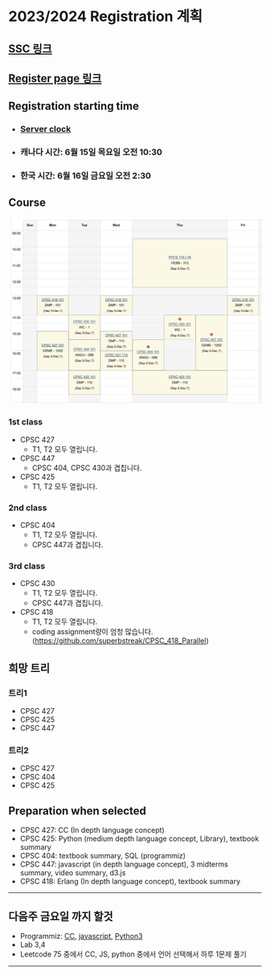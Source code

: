 # 2023/2024 Registration 계획
## [SSC 링크](https://ssc.adm.ubc.ca)
## [Register page 링크](https://courses.students.ubc.ca)
## Registration starting time
* ### [Server clock](https://time.navyism.com/?host=ssc.adm.ubc.ca)
* ### 캐나다 시간: 6월 15일 목요일 오전 10:30
* ### 한국 시간: 6월 16일 금요일 오전 2:30

## Course
![시간표](./%EC%8B%9C%EA%B0%84%ED%91%9C.png)

### 1st class
* CPSC 427
    * T1, T2 모두 열립니다.
* CPSC 447
    * CPSC 404, CPSC 430과 겹칩니다.
* CPSC 425
    * T1, T2 모두 열립니다.

### 2nd class
* CPSC 404
    * T1, T2 모두 열립니다.
    * CPSC 447과 겹칩니다.

### 3rd class
* CPSC 430
    * T1, T2 모두 열립니다.
    * CPSC 447과 겹칩니다.
* CPSC 418
    * T1, T2 모두 열립니다.
    * coding assignment량이 엄청 많습니다.(https://github.com/superbstreak/CPSC_418_Parallel)

## 희망 트리
### 트리1
* CPSC 427
* CPSC 425
* CPSC 447

### 트리2
* CPSC 427
* CPSC 404
* CPSC 425

## Preparation when selected
* CPSC 427: CC (In depth language concept)
* CPSC 425: Python (medium depth language concept, Library), textbook summary
* CPSC 404: textbook summary, SQL (programmiz)
* CPSC 447: javascript (in depth language concept), 3 midterms summary, video summary, d3.js
* CPSC 418: Erlang (In depth language concept), textbook summary

---
## **다음주 금요일 까지 할것**
* Programmiz: [CC](https://www.programiz.com/cpp-programming), [javascript](https://www.programiz.com/javascript), [Python3](https://www.programiz.com/python-programming)
* Lab 3,4
* Leetcode 75 중에서 CC, JS, python 중에서 언어 선택해서 하루 1문제 풀기
---